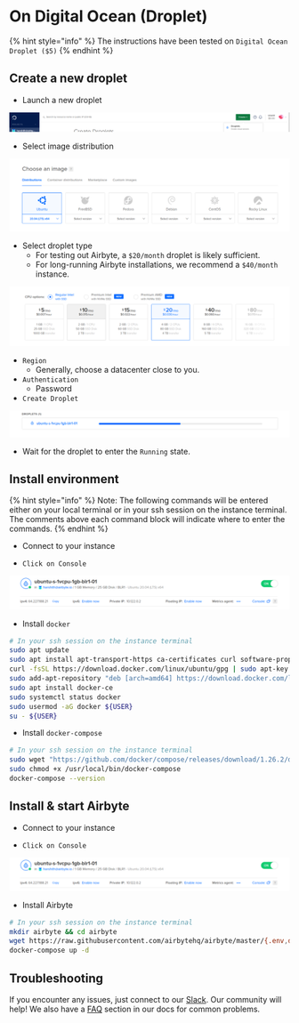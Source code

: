 # On Digital Ocean \(Droplet\)

{% hint style="info" %}
The instructions have been tested on `Digital Ocean Droplet ($5)`
{% endhint %}

## Create a new droplet

* Launch a new droplet

![](../.gitbook/assets/digitalocean_launch_droplet.png)

* Select image distribution

![](../.gitbook/assets/dg_choose_ditribution.png)

* Select droplet type
  * For testing out Airbyte, a `$20/month` droplet is likely sufficient.
  * For long-running Airbyte installations, we recommend a `$40/month` instance.

![](../.gitbook/assets/dg_droplet_type.png)

* `Region`
  * Generally, choose a datacenter close to you.
* `Authentication`
  * Password
* `Create Droplet`

![](../.gitbook/assets/dg_droplet_creating.png)

* Wait for the droplet to enter the `Running` state.

## Install environment

{% hint style="info" %}
Note: The following commands will be entered either on your local terminal or in your ssh session on the instance terminal. The comments above each command block will indicate where to enter the commands.
{% endhint %}

* Connect to your instance

* `Click on Console`

![](../.gitbook/assets/dg_console.png)

* Install `docker`

```bash
# In your ssh session on the instance terminal
sudo apt update
sudo apt install apt-transport-https ca-certificates curl software-properties-common
curl -fsSL https://download.docker.com/linux/ubuntu/gpg | sudo apt-key add -
sudo add-apt-repository "deb [arch=amd64] https://download.docker.com/linux/ubuntu focal stable"
sudo apt install docker-ce
sudo systemctl status docker
sudo usermod -aG docker ${USER}
su - ${USER}
```

* Install `docker-compose`

```bash
# In your ssh session on the instance terminal
sudo wget "https://github.com/docker/compose/releases/download/1.26.2/docker-compose-$(uname -s)-$(uname -m)" -O /usr/local/bin/docker-compose
sudo chmod +x /usr/local/bin/docker-compose
docker-compose --version
```
## Install & start Airbyte

* Connect to your instance

* `Click on Console`

![](../.gitbook/assets/dg_console.png)

* Install Airbyte

```bash
# In your ssh session on the instance terminal
mkdir airbyte && cd airbyte
wget https://raw.githubusercontent.com/airbytehq/airbyte/master/{.env,docker-compose.yaml}
docker-compose up -d
```

## Troubleshooting

If you encounter any issues, just connect to our [Slack](https://slack.airbyte.io). Our community will help! We also have a [FAQ](../troubleshooting/on-deploying.md) section in our docs for common problems.
